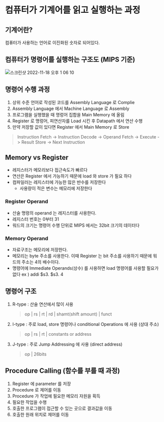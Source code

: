 # 컴퓨터가 기계어를 읽고 실행하는 과정

## 기계어란? 
컴퓨터가 사용하는 언어로 이진화된 숫자로 되어있다. 

## 컴퓨터가 명령어를 실행하는 구조도 (MIPS 기준)
![스크린샷 2022-11-18 오후 1 06 10](https://user-images.githubusercontent.com/79124461/202614465-4b168e2f-9482-429d-89c4-2cd33643f372.png)


## 명령어 수행 과정
1. 상위 수준 언어로 작성된 코드를 Assembly Language 로 Complie 
2. Assembly Language 에서 Machine Language 로 Assembly 
3. 프로그램을 실행했을 때 명렁어 집합을 Main Memory 에 올림 
4. Register 로 명렁어, 피연산자를 Load 시킨 후 Datapath 에서 연산 수행 
5. 만약 저장할 값이 있다면 Register 에서 Main Memory 로 Store
> Instruction Fetch -> Instruction Decode -> Operand Fetch -> Execute -> Result Store -> Next Instruction

## Memory vs Register 
- 레지스터가 메모리보다 접근속도가 빠르다 
- 연산은 Register 에서 가능하기 때문에 load 와 store 가 필요 하다
- 컴파일러는 레지스터에 가능한 많은 뱐수를 저장한다
  - 사용량이 적은 변수는 메모리에 저장한다 

### Register Operand 
- 산술 명령의 operand 는 레지스터를 사용한다. 
- 레지스터 번호는 0부터 31
- 워드의 크기는 명령어 수행 단위로 MIPS 에서는 32bit 크기의 데이터다 

### Memory Operand 
- 자료구조는 메모리에 저장한다. 
- 메모리는 byte 주소를 사용한다. 이때 Register 는 bit 주소를 사용하기 때문에 워드의 주소는 4의 배수이다. 
- 명령어에 Immediate Operands(상수) 를 사용하면 load 명령어를 사용할 필요가 없다 ex ) addi $s3. $s3. 4

## 명령어 구조 
1. R-type : 산술 연산에서 많이 사용
    > op | rs | rt | rd | shamt(shift amount) | funct
2. I-type : 주로 load, store 명령어나 conditional Operations 에 사용 (상대 주소) 
    > op | rs | rt | constants or address
3. J-type : 주로 Jump Addressing 에 사용 (direct address) 
    > op | 26bits

## Procedure Calling (함수를 부를 때 과정)
1. Register 에 parameter 를 저장 
2. Procedure 로 제어를 이동 
3. Procedure 가 작업에 필요한 메모리 자원을 획득 
4. 필요한 작업을 수행 
5. 호출한 프로그램이 접근할 수 있는 곳으로 결과값을 이동 
6. 호출한 원래 위치로 제어를 이동
